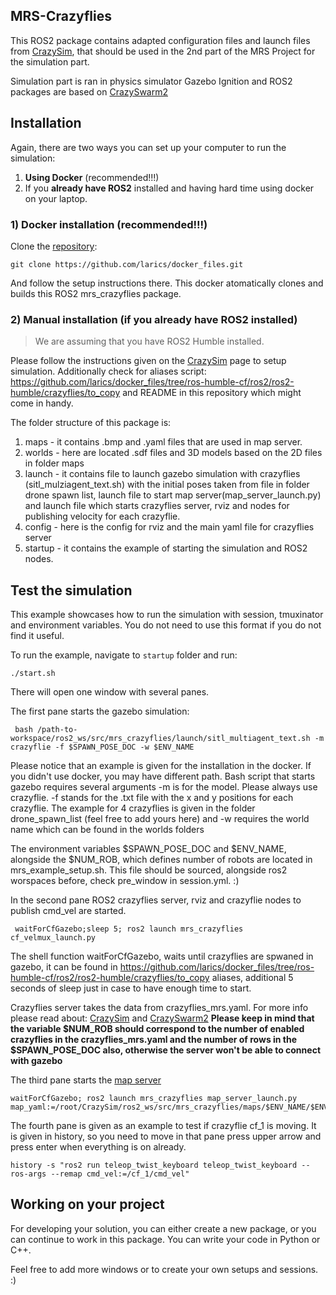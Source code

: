 ## MRS-Crazyflies 
This ROS2 package contains adapted configuration files and launch files from [CrazySim](https://github.com/gtfactslab/CrazySim), that should be used in the 2nd part of the MRS Project for the simulation part. 

Simulation part is ran in physics simulator Gazebo Ignition and ROS2 packages are based on [CrazySwarm2](https://imrclab.github.io/crazyswarm2/)

## Installation 

Again, there are two ways you can set up your computer to run the simulation:
1. **Using Docker** (recommended!!!)
2. If you **already have ROS2** installed and having hard time using docker on your laptop.

### 1) Docker installation (recommended!!!)

Clone the [repository](https://github.com/larics/docker_files):
```
git clone https://github.com/larics/docker_files.git
```
And follow the setup instructions there. This docker atomatically clones and builds this ROS2 mrs_crazyflies package. 

### 2) Manual installation (if you already have ROS2 installed)
> We are assuming that you have ROS2 Humble installed.

Please follow the instructions given on the [CrazySim](https://github.com/gtfactslab/CrazySim) page to setup simulation. Additionally check for aliases script: https://github.com/larics/docker_files/tree/ros-humble-cf/ros2/ros2-humble/crazyflies/to_copy and README in this repository which might come in handy. 

The folder structure of this package is: 
1. maps - it contains .bmp and .yaml files that are used in map server.
2. worlds -  here are located .sdf files and 3D models based on the 2D files in folder maps
3. launch -  it contains file to launch gazebo simulation with crazyflies (sitl_mulziagent_text.sh) with the initial poses taken from file in folder drone spawn list, launch file to start map server(map_server_launch.py) and launch file which starts crazyflies server, rviz and nodes for publishing velocity for each crazyflie. 
4. config - here is the config for rviz and the main yaml file for crazyflies server
5. startup - it contains the example of starting the simulation and ROS2 nodes. 

## Test the simulation
This example showcases how to run the simulation with session, tmuxinator and environment variables. You do not need to use this format if you do not find it useful.

To run the example, navigate to `startup` folder and run:
```
./start.sh
```
There will open one window with several panes. 

The first pane starts the gazebo simulation: 
```
 bash /path-to-workspace/ros2_ws/src/mrs_crazyflies/launch/sitl_multiagent_text.sh -m crazyflie -f $SPAWN_POSE_DOC -w $ENV_NAME
```
Please notice that an example is given for the installation in the docker. If you didn't use docker, you may have different path. Bash script that starts gazebo requires several arguments -m is for the model. Please always use crazyflie. -f stands for the .txt file with the x and y positions for each crazyflie. The example for 4 crazyflies is given in the folder drone_spawn_list (feel free to add yours here) and -w requires the world name which can be found in the worlds folders

The environment variables $SPAWN_POSE_DOC and $ENV_NAME, alongside the $NUM_ROB, which defines number of robots are located in mrs_example_setup.sh. This file should be sourced, alongside ros2 worspaces before, check pre_window in session.yml. :)

In the second pane ROS2 crazyflies server, rviz and crazyflie nodes to publish cmd_vel are started.
```
 waitForCfGazebo;sleep 5; ros2 launch mrs_crazyflies cf_velmux_launch.py
```
The shell function waitForCfGazebo, waits until crazyflies are spwaned in gazebo, it can be found in https://github.com/larics/docker_files/tree/ros-humble-cf/ros2/ros2-humble/crazyflies/to_copy aliases, additional 5 seconds of sleep just in case to have enough time to start. 

Crazyflies server takes the data from crazyflies_mrs.yaml. For more info please read about: [CrazySim](https://github.com/gtfactslab/CrazySim) and [CrazySwarm2](https://imrclab.github.io/crazyswarm2/) 
**Please keep in mind that the variable $NUM_ROB should correspond to the number of enabled crazyflies in the crazyflies_mrs.yaml and the number of rows in the $SPAWN_POSE_DOC also, otherwise the server won't be able to connect with gazebo**

The third pane starts the [map server](https://github.com/ros-navigation/navigation2/tree/main/nav2_map_server) 
```
waitForCfGazebo; ros2 launch mrs_crazyflies map_server_launch.py map_yaml:=/root/CrazySim/ros2_ws/src/mrs_crazyflies/maps/$ENV_NAME/$ENV_NAME.yaml
```
The fourth pane is given as an example to test if crazyflie cf_1 is moving. It is given in history, so you need to move in that pane press upper arrow and press enter when everything is on already.

```
history -s "ros2 run teleop_twist_keyboard teleop_twist_keyboard --ros-args --remap cmd_vel:=/cf_1/cmd_vel"
```

## Working on your project

For developing your solution, you can either create a new package, or you can continue to work in this package. You can write your code in Python or C++.

Feel free to add more windows or to create your own setups and sessions. :) 


